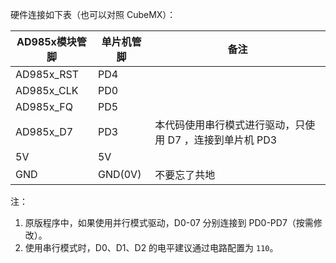 硬件连接如下表（也可以对照 CubeMX）：

| AD985x模块管脚 | 单片机管脚 | 备注                                                     |
| -------------- | ---------- | -------------------------------------------------------- |
| AD985x_RST     | PD4        |                                                          |
| AD985x_CLK     | PD0        |                                                          |
| AD985x_FQ      | PD5        |                                                          |
| AD985x_D7      | PD3        | 本代码使用串行模式进行驱动，只使用 D7 ，连接到单片机 PD3 |
| 5V             | 5V         |                                                          |
| GND            | GND(0V)    | 不要忘了共地                                             |

注：

1. 原版程序中，如果使用并行模式驱动，D0-07 分别连接到 PD0-PD7（按需修改）。
2. 使用串行模式时，D0、D1、D2 的电平建议通过电路配置为 `110`。